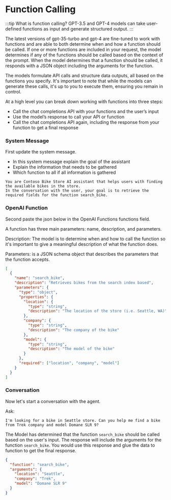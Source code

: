 # Function Calling

:::tip What is function calling?
GPT-3.5 and GPT-4 models can take user-defined functions as input and generate structured output.
:::

The latest versions of gpt-35-turbo and gpt-4 are fine-tuned to work with functions and are able to both determine when and how a function should be called. If one or more functions are included in your request, the model determines if any of the functions should be called based on the context of the prompt. When the model determines that a function should be called, it responds with a JSON object including the arguments for the function.

The models formulate API calls and structure data outputs, all based on the functions you specify. It's important to note that while the models can generate these calls, it's up to you to execute them, ensuring you remain in control.

At a high level you can break down working with functions into three steps:

- Call the chat completions API with your functions and the user’s input
- Use the model’s response to call your API or function
- Call the chat completions API again, including the response from your function to get a final response

### System Message

First update the system message.

- In this system message explain the goal of the assistant
- Explain the information that needs to be gathered
- Which function to all if all information is gathered

```text title="System Message"
You are Contoso Bike Store AI assistant that helps users with finding the available bikes in the store.
In the conversation with the user, your goal is to retrieve the required fields for the function search_bike.
```

### OpenAI Function

Second paste the json below in the OpenAI Functions functions field.

A function has three main parameters: name, description, and parameters.

Description: The model is to determine when and how to call the function so it's important to give a meaningful description of what the function does.

Parameters: is a JSON schema object that describes the parameters that the function accepts.

```json title="Functions"
[
  {
    "name": "search_bike",
    "description": "Retrieves bikes from the search index based",
    "parameters": {
      "type": "object",
      "properties": {
        "location": {
          "type": "string",
          "description": "The location of the store (i.e. Seattle, WA)"
        },
        "company": {
          "type": "string",
          "description": "The company of the bike"
        },
        "model": {
          "type": "string",
          "description": "The model of the bike"
        }
      },
      "required": ["location", "company", "model"]
    }
  }
]
```

### Conversation

Now let's start a conversation with the agent.

Ask:

```text title="User Message"
I'm looking for a bike in Seattle store. Can you help me find a bike from Trek company and model Domane SLR 9?
```

The Model has determined that the function `search_bike` should be called based on the user's input. The response will include the arguments for the function `search_bike`. You would use this response and glue the data to function to get the final response.

```json title="Response"
{
  "function": "search_bike",
  "arguments": {
    "location": "Seattle",
    "company": "Trek",
    "model": "Domane SLR 9"
  }
}
```
